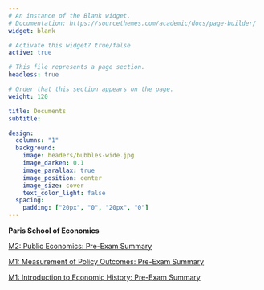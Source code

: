 ```yaml
---
# An instance of the Blank widget.
# Documentation: https://sourcethemes.com/academic/docs/page-builder/
widget: blank

# Activate this widget? true/false
active: true

# This file represents a page section.
headless: true

# Order that this section appears on the page.
weight: 120

title: Documents
subtitle:

design:
  columns: "1"
  background:
    image: headers/bubbles-wide.jpg
    image_darken: 0.1
    image_parallax: true
    image_position: center
    image_size: cover
    text_color_light: false
  spacing:
    padding: ["20px", "0", "20px", "0"]
---
```


**Paris School of Economics**

[M2: Public Economics: Pre-Exam Summary](http://arturobminski.com/pse/public/)

[M1: Measurement of Policy Outcomes: Pre-Exam Summary](http://arturobminski.com/pse/measurement/)

[M1: Introduction to Economic History: Pre-Exam Summary](http://arturobminski.com/pse/intro-ecohist/)

